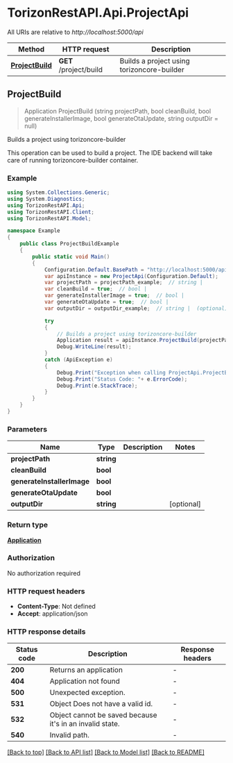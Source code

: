 # TorizonRestAPI.Api.ProjectApi

All URIs are relative to *http://localhost:5000/api*

Method | HTTP request | Description
------------- | ------------- | -------------
[**ProjectBuild**](ProjectApi.md#projectbuild) | **GET** /project/build | Builds a project using torizoncore-builder



## ProjectBuild

> Application ProjectBuild (string projectPath, bool cleanBuild, bool generateInstallerImage, bool generateOtaUpdate, string outputDir = null)

Builds a project using torizoncore-builder

This operation can be used to build a project. The IDE backend will take care of running torizoncore-builder container.

### Example

```csharp
using System.Collections.Generic;
using System.Diagnostics;
using TorizonRestAPI.Api;
using TorizonRestAPI.Client;
using TorizonRestAPI.Model;

namespace Example
{
    public class ProjectBuildExample
    {
        public static void Main()
        {
            Configuration.Default.BasePath = "http://localhost:5000/api";
            var apiInstance = new ProjectApi(Configuration.Default);
            var projectPath = projectPath_example;  // string | 
            var cleanBuild = true;  // bool | 
            var generateInstallerImage = true;  // bool | 
            var generateOtaUpdate = true;  // bool | 
            var outputDir = outputDir_example;  // string |  (optional) 

            try
            {
                // Builds a project using torizoncore-builder
                Application result = apiInstance.ProjectBuild(projectPath, cleanBuild, generateInstallerImage, generateOtaUpdate, outputDir);
                Debug.WriteLine(result);
            }
            catch (ApiException e)
            {
                Debug.Print("Exception when calling ProjectApi.ProjectBuild: " + e.Message );
                Debug.Print("Status Code: "+ e.ErrorCode);
                Debug.Print(e.StackTrace);
            }
        }
    }
}
```

### Parameters


Name | Type | Description  | Notes
------------- | ------------- | ------------- | -------------
 **projectPath** | **string**|  | 
 **cleanBuild** | **bool**|  | 
 **generateInstallerImage** | **bool**|  | 
 **generateOtaUpdate** | **bool**|  | 
 **outputDir** | **string**|  | [optional] 

### Return type

[**Application**](Application.md)

### Authorization

No authorization required

### HTTP request headers

- **Content-Type**: Not defined
- **Accept**: application/json

### HTTP response details
| Status code | Description | Response headers |
|-------------|-------------|------------------|
| **200** | Returns an application |  -  |
| **404** | Application not found |  -  |
| **500** | Unexpected exception. |  -  |
| **531** | Object Does not have a valid id. |  -  |
| **532** | Object cannot be saved because it&#39;s in an invalid state. |  -  |
| **540** | Invalid path. |  -  |

[[Back to top]](#)
[[Back to API list]](../README.md#documentation-for-api-endpoints)
[[Back to Model list]](../README.md#documentation-for-models)
[[Back to README]](../README.md)

